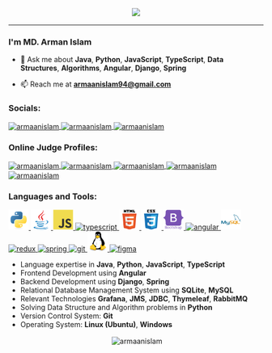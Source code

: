 <p align="center">
  <img src="https://gist.github.com/patevs/b007a0e98fb216438d4cbf559fac4166/raw/88f20c9d749d756be63f22b09f3c4ac570bc5101/programming.gif"/>
</p>
<hr>

<h3 align="left">I'm MD. Arman Islam</h3>

- 💬 Ask me about **Java**, **Python**, **JavaScript**, **TypeScript**, **Data Structures**, **Algorithms**, **Angular**, **Django**, **Spring**

- 📫 Reach me at **armaanislam94@gmail.com**

<h3 align="left">Socials:</h3>
<p align="left">
<a href="https://facebook.com/armaanislam17" target="blank"><img align="center" src="https://www.svgrepo.com/show/157810/facebook.svg" alt="armaanislam" height="40" width="40" />
</a>
<a href="https://instagram.com/armaanislam17" target="blank"><img align="center" src="https://www.svgrepo.com/show/111199/instagram.svg" alt="armaanislam" height="40" width="40" />
</a>
<a href="https://linkedin.com/in/armaanislam" target="blank"><img align="center" src="https://content.linkedin.com/content/dam/me/business/en-us/amp/brand-site/v2/bg/LI-Bug.svg.original.svg" alt="armaanislam" height="40" width="40"/>
</a>
</p>

<h3 align="left">Online Judge Profiles:</h3>
<p align="left">
<a href="https://leetcode.com/Arman_Islam" target="blank"><img align="center" src="https://upload.wikimedia.org/wikipedia/commons/1/19/LeetCode_logo_black.png" alt="armaanislam" height="50" width="50" />
</a> 
<a href="https://www.hackerrank.com/armaanislam94" target="blank"><img align="center" src="https://user-images.githubusercontent.com/17762967/42728663-26ebdb04-87dd-11e8-928f-fb01479a2ce1.png" alt="armaanislam" height="40" width="40" />
</a>
<a href="https://www.topcoder.com/members/armanislam" target="blank"><img align="center" src="https://cdn.iconscout.com/icon/free/png-256/topcoder-3521765-2945263.png" alt="armaanislam" height="40" width="40"/>
</a>
<a href="https://codeforces.com/profile/Arman_Islam" target="blank"><img align="center" src="https://cdn.iconscout.com/icon/free/png-256/code-forces-3628695-3029920.png" alt="armaanislam" height="40" width="40"/>
</a>
<a href="https://www.codechef.com/practice?page=0&limit=20&sort_by=difficulty_rating&sort_order=asc&search=&start_rating=0&end_rating=999&topic=&tags=&group=unattempted" target="blank"><img align="center" src="https://i.pinimg.com/originals/c5/d9/fc/c5d9fc1e18bcf039f464c2ab6cfb3eb6.jpg" alt="armaanislam" height="50" width="50" />
</a> 
</p>
  
<h3 align="left">Languages and Tools:</h3>
<p align="left"> 
<a href="https://www.python.org" target="_blank" rel="noreferrer"> <img src="https://raw.githubusercontent.com/devicons/devicon/master/icons/python/python-original.svg" alt="python" width="40" height="40"/> 
</a> 
<a href="https://www.java.com" target="_blank" rel="noreferrer"> <img src="https://raw.githubusercontent.com/devicons/devicon/master/icons/java/java-original.svg" alt="java" width="40" height="40"/> 
</a>
<a href="https://developer.mozilla.org/en-US/docs/Web/JavaScript" target="_blank" rel="noreferrer"> <img src="https://raw.githubusercontent.com/devicons/devicon/master/icons/javascript/javascript-original.svg" alt="javascript" width="40" height="40"/>
</a>
<a href="https://www.typescriptlang.org/" target="_blank" rel="noreferrer"> <img src="https://upload.wikimedia.org/wikipedia/commons/thumb/4/4c/Typescript_logo_2020.svg/1024px-Typescript_logo_2020.svg.png" alt="typescript" width="40" height="40"/>
</a>
<a href="https://www.w3.org/html/" target="_blank" rel="noreferrer"> <img src="https://raw.githubusercontent.com/devicons/devicon/master/icons/html5/html5-original-wordmark.svg" alt="html5" width="40" height="40"/> 
</a>
<a href="https://www.w3schools.com/css/" target="_blank" rel="noreferrer"> <img src="https://raw.githubusercontent.com/devicons/devicon/master/icons/css3/css3-original-wordmark.svg" alt="css3" width="40" height="40"/> 
</a>
<a href="https://getbootstrap.com" target="_blank" rel="noreferrer"> <img src="https://raw.githubusercontent.com/devicons/devicon/master/icons/bootstrap/bootstrap-plain-wordmark.svg" alt="bootstrap" width="40" height="40"/> 
</a>
<a href="https://angular.io/" target="_blank" rel="noreferrer"> <img src="https://upload.wikimedia.org/wikipedia/commons/thumb/c/cf/Angular_full_color_logo.svg/2048px-Angular_full_color_logo.svg.png" alt="angular" width="45" height="45"/> 
</a>
<!-- <a href="https://reactjs.org/" target="_blank" rel="noreferrer"> <img src="https://raw.githubusercontent.com/devicons/devicon/master/icons/react/react-original-wordmark.svg" alt="react" width="40" height="40"/> 
</a>
<a href="https://redux.js.org" target="_blank" rel="noreferrer"> <img src="https://raw.githubusercontent.com/devicons/devicon/master/icons/redux/redux-original.svg" alt="redux" width="40" height="40"/> 
</a> -->
<a href="https://www.mysql.com/" target="_blank" rel="noreferrer"> <img src="https://raw.githubusercontent.com/devicons/devicon/master/icons/mysql/mysql-original-wordmark.svg" alt="mysql" width="40" height="40"/> 
</a> 
<a href="https://www.djangoproject.com/" target="_blank" rel="noreferrer"> <img src="https://static.djangoproject.com/img/logos/django-logo-negative.svg" alt="redux" width="40" height="40"/> 
</a>
<a href="https://spring.io/" target="_blank" rel="noreferrer"> <img src="https://seeklogo.com/images/S/spring-logo-9A2BC78AAF-seeklogo.com.png" alt="spring" width="40" height="40"/> 
</a>
<a href="https://git-scm.com/" target="_blank" rel="noreferrer"> <img src="https://www.vectorlogo.zone/logos/git-scm/git-scm-icon.svg" alt="git" width="40" height="40"/> </a>
<a href="https://www.linux.org/" target="_blank" rel="noreferrer"> <img src="https://raw.githubusercontent.com/devicons/devicon/master/icons/linux/linux-original.svg" alt="linux" width="40" height="40"/> 
</a> 
<a href="https://www.figma.com/" target="_blank" rel="noreferrer"> <img src="https://www.vectorlogo.zone/logos/figma/figma-icon.svg" alt="figma" width="40" height="40"/> 
</a>
</p>

- Language expertise in **Java**, **Python**, **JavaScript**, **TypeScript**
- Frontend Development using **Angular**
- Backend Development using **Django**, **Spring**
- Relational Database Management System using **SQLite**, **MySQL**
- Relevant Technologies **Grafana**, **JMS**, **JDBC**, **Thymeleaf**, **RabbitMQ**
- Solving Data Structure and Algorithm problems in **Python**
- Version Control System: **Git** 
- Operating System: **Linux (Ubuntu)**, **Windows**

<p align="center">&nbsp;<img align="center" src="https://github-readme-stats.vercel.app/api?username=armaanislam&show_icons=true&locale=en&theme=default" alt="armaanislam" />
</p>
